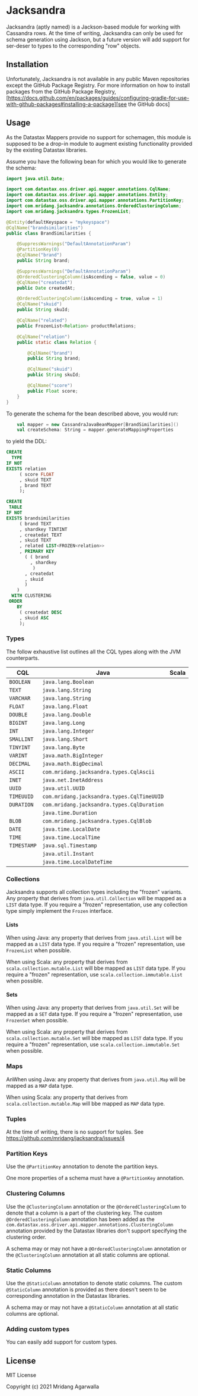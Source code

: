 # Jacksandra

Jacksandra (aptly named) is a Jackson-based module for working with Cassandra rows. At the time of writing, Jacksandra can only be used for schema generation
using Jackson, but a future version will add support for ser-deser to types to the corresponding "row" objects.

## Installation

Unfortunately, Jacksandra is not available in any public Maven repositories except the GitHub Package Registry. For more information on how to install packages
from the GitHub Package
Registry, [https://docs.github.com/en/packages/guides/configuring-gradle-for-use-with-github-packages#installing-a-package][see the GitHub docs]

## Usage

As the Datastax Mappers provide no support for schemagen, this module is supposed to be a drop-in module to augment existing functionality provided by the
existing Datastax libraries.

Assume you have the following bean for which you would like to generate the schema:

```java
import java.util.Date;

import com.datastax.oss.driver.api.mapper.annotations.CqlName;
import com.datastax.oss.driver.api.mapper.annotations.Entity;
import com.datastax.oss.driver.api.mapper.annotations.PartitionKey;
import com.mridang.jacksandra.annotations.OrderedClusteringColumn;
import com.mridang.jacksandra.types.FrozenList;

@Entity(defaultKeyspace = "mykeyspace")
@CqlName("brandsimilarities")
public class BrandSimilarities {

    @SuppressWarnings("DefaultAnnotationParam")
    @PartitionKey(0)
    @CqlName("brand")
    public String brand;

    @SuppressWarnings("DefaultAnnotationParam")
    @OrderedClusteringColumn(isAscending = false, value = 0)
    @CqlName("createdat")
    public Date createdAt;

    @OrderedClusteringColumn(isAscending = true, value = 1)
    @CqlName("skuid")
    public String skuId;

    @CqlName("related")
    public FrozenList<Relation> productRelations;

    @CqlName("relation")
    public static class Relation {

        @CqlName("brand")
        public String brand;

        @CqlName("skuid")
        public String skuId;

        @CqlName("score")
        public Float score;
    }
}
```

To generate the schema for the bean described above, you would run:

```scala
    val mapper = new CassandraJavaBeanMapper[BrandSimilarities]()
    val createSchema: String = mapper.generateMappingProperties
```

to yield the DDL:

```sql
CREATE 
  TYPE 
IF NOT 
EXISTS relation 
     ( score FLOAT
     , skuid TEXT
     , brand TEXT
     );

CREATE 
 TABLE 
IF NOT 
EXISTS brandsimilarities 
     ( brand TEXT
     , shardkey TINTINT
     , createdat TEXT
     , skuid TEXT
     , related LIST<FROZEN<relation>>
     , PRIMARY KEY
       ( ( brand
         , shardkey
          )
       , createdat
       , skuid
       )
    )
  WITH CLUSTERING 
 ORDER 
    BY 
     ( createdat DESC
     , skuid ASC
     );
```

### Types

The follow exhaustive list outlines all the CQL types along with the 
JVM counterparts.

| CQL         |           Java                             |          Scala         |
|-------------|--------------------------------------------|-----------------------:|
| `BOOLEAN`   | `java.lang.Boolean`                        |                        |
| `TEXT`      | `java.lang.String`                         |                        |
| `VARCHAR`   | `java.lang.String`                         |                        |
| `FLOAT`     | `java.lang.Float`                          |                        |
| `DOUBLE`    | `java.lang.Double`                         |                        |
| `BIGINT`    | `java.lang.Long`                           |                        |
| `INT`       | `java.lang.Integer`                        |                        |
| `SMALLINT`  | `java.lang.Short`                          |                        |
| `TINYINT`   | `java.lang.Byte`                           |                        |
| `VARINT`    | `java.math.BigInteger`                     |                        |
| `DECIMAL`   | `java.math.BigDecimal`                     |                        |
| `ASCII`     | `com.mridang.jacksandra.types.CqlAscii`    |                        |
| `INET`      | `java.net.InetAddress`                     |                        |
| `UUID`      | `java.util.UUID`                           |                        |
| `TIMEUUID`  | `com.mridang.jacksandra.types.CqlTimeUUID` |                        |
| `DURATION`  | `com.mridang.jacksandra.types.CqlDuration` |                        |
|             | `java.time.Duration`                       |                        |
| `BLOB`      | `com.mridang.jacksandra.types.CqlBlob`     |                        |
| `DATE`      | `java.time.LocalDate`                      |                        |
| `TIME`      | `java.time.LocalTime`                      |                        |
| `TIMESTAMP` | `java.sql.Timestamp`                       |                        |
|             | `java.util.Instant`                        |                        |
|             | `java.time.LocalDateTime`                  |                        |

### Collections

Jacksandra supports all collection types including the "frozen" variants. 
Any property that derives from `java.util.Collection` will be mapped 
as a `LIST` data type. If you require a "frozen" representation, use any 
collection type simply implement the `Frozen` interface.

#### Lists

When using Java: any property that derives from `java.util.List` will be mapped 
as a `LIST` data type. If you require a "frozen" representation, 
use `FrozenList` when possible.

When using Scala: any property that derives from `scala.collection.mutable.List` 
will bbe mapped as `LIST` data type. If you require a "frozen" representation,
use `scala.collection.immutable.List` when possible.

#### Sets

When using Java: any property that derives from `java.util.Set` will be mapped 
as a `SET` data type. If you require a "frozen" representation, use `FrozenSet` 
when possible.

When using Scala: any property that derives from `scala.collection.mutable.Set`
will bbe mapped as `LIST` data type. If you require a "frozen" representation,
use `scala.collection.immutable.Set` when possible.

### Maps

AnWhen using Java: any property that derives from `java.util.Map` will be mapped 
as a `MAP` data type.

When using Scala: any property that derives from `scala.collection.mutable.Map`
will bbe mapped as `MAP` data type.

### Tuples

At the time of writing, there is no support for tuples. 
See https://github.com/mridang/jacksandra/issues/4

### Partition Keys

Use the `@PartitionKey` annotation to denote the partition keys.

One more properties of a schema must have a `@PartitionKey` annotation.

### Clustering Columns

Use the `@ClusteringColumn` annotation or the `@OrderedClusteringColumn` to denote that a column is a part of the clustering key. The
custom  `@OrderedClusteringColumn` annotation has been added as the `com.datastax.oss.driver.api.mapper.annotations.ClusteringColumn` annotation provided by the
Datastax libraries don't support specifying the clustering order.

A schema may or may not have a `@OrderedClusteringColumn` annotation or the `@ClusteringColumn`
annotation at all static columns are optional.

### Static Columns

Use the `@StaticColumn` annotation to denote static columns. The custom `@StaticColumn`
annotation is provided as there doesn't seem to be corresponding annotation in the Datastax libraries.

A schema may or may not have a `@StaticColumn` annotation at all static columns are optional.

### Adding custom types

You can easily add support for custom types.



## License

MIT License

Copyright (c) 2021 Mridang Agarwalla

[see the GitHub docs]: https://docs.github.com/en/packages/guides/configuring-gradle-for-use-with-github-packages#installing-a-package
